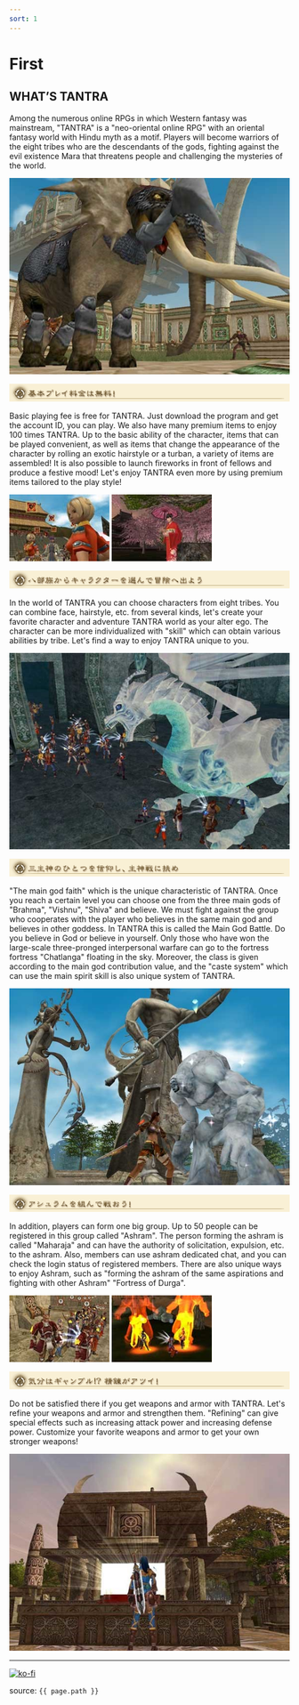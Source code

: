 ```yaml
---
sort: 1
---
```


# First

## WHAT’S TANTRA

Among the numerous online RPGs in which Western fantasy was mainstream, "TANTRA" is a "neo-oriental online RPG" with an oriental fantasy world with Hindu myth as a motif.
Players will become warriors of the eight tribes who are the descendants of the gods, fighting against the evil existence Mara that threatens people and challenging the mysteries of the world.

![img1](https://raw.githubusercontent.com/FernandoCalmet/Tantra/master/extras/img/guides/first/01.jpg)

![img2](https://raw.githubusercontent.com/FernandoCalmet/Tantra/master/extras/img/guides/first/02.gif)

Basic playing fee is free for TANTRA. Just download the program and get the account ID, you can play. We also have many premium items to enjoy 100 times TANTRA. Up to the basic ability of the character, items that can be played convenient, as well as items that change the appearance of the character by rolling an exotic hairstyle or a turban, a variety of items are assembled! It is also possible to launch fireworks in front of fellows and produce a festive mood! Let's enjoy TANTRA even more by using premium items tailored to the play style!

![img3](https://raw.githubusercontent.com/FernandoCalmet/Tantra/master/extras/img/guides/first/03.jpg)
![img4](https://raw.githubusercontent.com/FernandoCalmet/Tantra/master/extras/img/guides/first/04.jpg)

![img5](https://raw.githubusercontent.com/FernandoCalmet/Tantra/master/extras/img/guides/first/05.gif)

In the world of TANTRA you can choose characters from eight tribes. You can combine face, hairstyle, etc. from several kinds, let's create your favorite character and adventure TANTRA world as your alter ego. The character can be more individualized with "skill" which can obtain various abilities by tribe. Let's find a way to enjoy TANTRA unique to you.

![img6](https://raw.githubusercontent.com/FernandoCalmet/Tantra/master/extras/img/guides/first/06.jpg)

![img7](https://raw.githubusercontent.com/FernandoCalmet/Tantra/master/extras/img/guides/first/07.gif)

"The main god faith" which is the unique characteristic of TANTRA. Once you reach a certain level you can choose one from the three main gods of "Brahma", "Vishnu", "Shiva" and believe. We must fight against the group who cooperates with the player who believes in the same main god and believes in other goddess. In TANTRA this is called the Main God Battle. Do you believe in God or believe in yourself. Only those who have won the large-scale three-pronged interpersonal warfare can go to the fortress fortress "Chatlanga" floating in the sky. Moreover, the class is given according to the main god contribution value, and the "caste system" which can use the main spirit skill is also unique system of TANTRA.

![img8](https://raw.githubusercontent.com/FernandoCalmet/Tantra/master/extras/img/guides/first/08.jpg)

![img9](https://raw.githubusercontent.com/FernandoCalmet/Tantra/master/extras/img/guides/first/09.gif)

In addition, players can form one big group. Up to 50 people can be registered in this group called "Ashram". The person forming the ashram is called "Maharaja" and can have the authority of solicitation, expulsion, etc. to the ashram. Also, members can use ashram dedicated chat, and you can check the login status of registered members. There are also unique ways to enjoy Ashram, such as "forming the ashram of the same aspirations and fighting with other Ashram" "Fortress of Durga".

![img10](https://raw.githubusercontent.com/FernandoCalmet/Tantra/master/extras/img/guides/first/10.jpg)
![img11](https://raw.githubusercontent.com/FernandoCalmet/Tantra/master/extras/img/guides/first/11.jpg)

![img12](https://raw.githubusercontent.com/FernandoCalmet/Tantra/master/extras/img/guides/first/12.gif)

Do not be satisfied there if you get weapons and armor with TANTRA. Let's refine your weapons and armor and strengthen them. "Refining" can give special effects such as increasing attack power and increasing defense power. Customize your favorite weapons and armor to get your own stronger weapons!

![img13](https://raw.githubusercontent.com/FernandoCalmet/Tantra/master/extras/img/guides/first/13.jpg)

---

[![ko-fi](https://www.ko-fi.com/img/githubbutton_sm.svg)](https://ko-fi.com/T6T41JKMI)

source: `{{ page.path }}`
